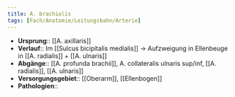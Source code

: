 ```yaml
---
title: A. brachialis
tags: [Fach/Anatomie/Leitungsbahn/Arterie]
---
```

- **Ursprung**:: [[A. axillaris]]
- **Verlauf**:: Im [[Sulcus bicipitalis medialis]] → Aufzweigung in Ellenbeuge in [[A. radialis]] + [[A. ulnaris]]
- **Abgänge**:: [[A. profunda brachii]], A. collateralis ulnaris sup/inf, [[A. radialis]], [[A. ulnaris]]
- **Versorgungsgebiet**:: [[Oberarm]], [[Ellenbogen]]
- **Pathologien**::